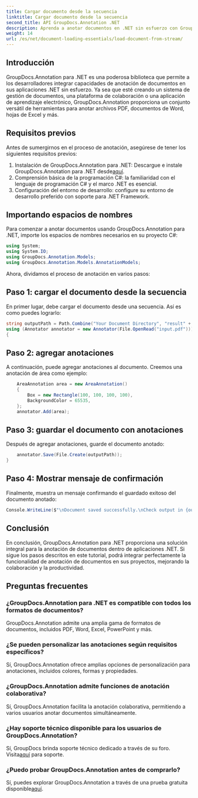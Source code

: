 ```yaml
---
title: Cargar documento desde la secuencia
linktitle: Cargar documento desde la secuencia
second_title: API GroupDocs.Annotation .NET
description: Aprenda a anotar documentos en .NET sin esfuerzo con GroupDocs.Annotation. Mejore la colaboración y la productividad.
weight: 14
url: /es/net/document-loading-essentials/load-document-from-stream/
---
```

## Introducción
GroupDocs.Annotation para .NET es una poderosa biblioteca que permite a los desarrolladores integrar capacidades de anotación de documentos en sus aplicaciones .NET sin esfuerzo. Ya sea que esté creando un sistema de gestión de documentos, una plataforma de colaboración o una aplicación de aprendizaje electrónico, GroupDocs.Annotation proporciona un conjunto versátil de herramientas para anotar archivos PDF, documentos de Word, hojas de Excel y más.
## Requisitos previos
Antes de sumergirnos en el proceso de anotación, asegúrese de tener los siguientes requisitos previos:
1. Instalación de GroupDocs.Annotation para .NET: Descargue e instale GroupDocs.Annotation para .NET desde[aquí](https://releases.groupdocs.com/annotation/net/).
2. Comprensión básica de la programación C#: la familiaridad con el lenguaje de programación C# y el marco .NET es esencial.
3. Configuración del entorno de desarrollo: configure su entorno de desarrollo preferido con soporte para .NET Framework.

## Importando espacios de nombres
Para comenzar a anotar documentos usando GroupDocs.Annotation para .NET, importe los espacios de nombres necesarios en su proyecto C#:
```csharp
using System;
using System.IO;
using GroupDocs.Annotation.Models;
using GroupDocs.Annotation.Models.AnnotationModels;
```

Ahora, dividamos el proceso de anotación en varios pasos:
## Paso 1: cargar el documento desde la secuencia
En primer lugar, debe cargar el documento desde una secuencia. Así es como puedes lograrlo:
```csharp
string outputPath = Path.Combine("Your Document Directory", "result" + Path.GetExtension("input.pdf"));
using (Annotator annotator = new Annotator(File.OpenRead("input.pdf")))
{
```
## Paso 2: agregar anotaciones
A continuación, puede agregar anotaciones al documento. Creemos una anotación de área como ejemplo:
```csharp
	AreaAnnotation area = new AreaAnnotation()
	{
		Box = new Rectangle(100, 100, 100, 100),
		BackgroundColor = 65535,
	};
	annotator.Add(area);
```
## Paso 3: guardar el documento con anotaciones
Después de agregar anotaciones, guarde el documento anotado:
```csharp
	annotator.Save(File.Create(outputPath));
}
```
## Paso 4: Mostrar mensaje de confirmación
Finalmente, muestra un mensaje confirmando el guardado exitoso del documento anotado:
```csharp
Console.WriteLine($"\nDocument saved successfully.\nCheck output in {outputPath}.");
```

## Conclusión
En conclusión, GroupDocs.Annotation para .NET proporciona una solución integral para la anotación de documentos dentro de aplicaciones .NET. Si sigue los pasos descritos en este tutorial, podrá integrar perfectamente la funcionalidad de anotación de documentos en sus proyectos, mejorando la colaboración y la productividad.
## Preguntas frecuentes
### ¿GroupDocs.Annotation para .NET es compatible con todos los formatos de documentos?
GroupDocs.Annotation admite una amplia gama de formatos de documentos, incluidos PDF, Word, Excel, PowerPoint y más.
### ¿Se pueden personalizar las anotaciones según requisitos específicos?
Sí, GroupDocs.Annotation ofrece amplias opciones de personalización para anotaciones, incluidos colores, formas y propiedades.
### ¿GroupDocs.Annotation admite funciones de anotación colaborativa?
Sí, GroupDocs.Annotation facilita la anotación colaborativa, permitiendo a varios usuarios anotar documentos simultáneamente.
### ¿Hay soporte técnico disponible para los usuarios de GroupDocs.Annotation?
 Sí, GroupDocs brinda soporte técnico dedicado a través de su foro. Visita[aquí](https://forum.groupdocs.com/c/annotation/10) para soporte.
### ¿Puedo probar GroupDocs.Annotation antes de comprarlo?
 Sí, puedes explorar GroupDocs.Annotation a través de una prueba gratuita disponible[aquí](https://releases.groupdocs.com/).